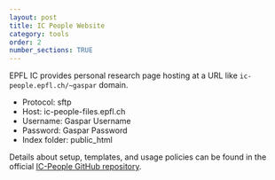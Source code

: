 ```yaml
---
layout: post
title: IC People Website
category: tools
order: 2
number_sections: TRUE
---
```


EPFL IC provides personal research page hosting at a URL like `ic-people.epfl.ch/~gaspar` domain.

- Protocol: sftp
- Host: ic-people-files.epfl.ch
- Username: Gaspar Username
- Password: Gaspar Password
- Index folder: public_html

Details about setup, templates, and usage policies can be found in the official [IC-People GitHub repository](https://github.com/EPFL-IC/ic-people-website).